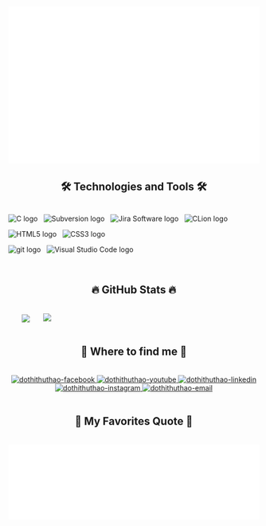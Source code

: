 <!-- dothithuthao -->
<a href="#" target="_blank">
  <img src="svg/dothithuthao.svg" width="1200" alt="trungquandev-official" />
</a>
<!--
**dothithuthao/dothithuthao** is a ✨ _special_ ✨ repository because its `README.md` (this file) appears on your GitHub profile.
-->
<h2 align="center">🛠 Technologies and Tools 🛠</h2>
<br>
<!-- https://simpleicons.org/ -->
<span><img src="https://img.shields.io/badge/C-282C34?logo=c&logoColor=#A8B9CC" alt="C logo" title="C" height="25" /></span>
&nbsp;
<span><img src="https://img.shields.io/badge/Subversion-282C34?logo=subversion&logoColor=#809CC9" alt="Subversion logo" title="Subversion" height="25" /></span>
&nbsp;
<span><img src="https://img.shields.io/badge/Jira Software-282C34?logo=jira Software&logoColor=#0052CC" alt="Jira Software logo" title="Jira Software" height="25" /></span>
&nbsp;
<span><img src="https://img.shields.io/badge/CLion-282C34?logo=cLionx&logoColor=#000000" alt="CLion logo" title="CLion" height="25" /></span>
&nbsp;

<span><img src="https://img.shields.io/badge/HTML5-282C34?logo=html5&logoColor=E34F26" alt="HTML5 logo" title="HTML5" height="25" /></span>
&nbsp;
<span><img src="https://img.shields.io/badge/CSS3-282C34?logo=css3&logoColor=1572B6" alt="CSS3 logo" title="CSS3" height="25" /></span>
&nbsp;

<span><img src="https://img.shields.io/badge/git-282C34?logo=git&logoColor=F05032" alt="git logo" title="git" height="25" /></span>
&nbsp;
<span><img src="https://img.shields.io/badge/VS%20Code-282C34?logo=visual-studio-code&logoColor=007ACC" alt="Visual Studio Code logo" title="Visual Studio Code" height="25" /></span>
&nbsp;

<br>

<h2 align="center">🔥 GitHub Stats 🔥</h2>
<!-- https://github.com/anuraghazra/github-readme-stats -->
<br>
<div align=center>
  <a href="#" title="dothithuthao">
    <img width="315" align="center" src="https://github-readme-stats.vercel.app/api/top-langs/?username=dothithuthao&hide=c%23,powershell,Mathematica,Ruby,Objective-C,Objective-C%2b%2b,Cuda&title_color=61dafb&text_color=ffffff&icon_color=61dafb&bg_color=20232a&langs_count=8&layout=compact&border_color=61dafb&hide_border=true" />
  </a>
  <a href="#" title="dothithuthao">
    <img align="right" width="434" src="https://github-readme-stats.vercel.app/api?username=dothithuthao&show_icons=true&theme=react&border_color=61dafb&hide_border=true" />
  </a>
</div>

<br>

<h2 align="center">🍄 Where to find me 🍄</h2>
<br>
<!-- https://icons8.com -->
<div align="center">

  <a href="https://www.facebook.com/profile.php?id=100009321868912" target="blank">
    <img src="https://img.icons8.com/bubbles/100/000000/facebook-new.png" alt="dothithuthao-facebook" />
  </a>
  <a href="" target="blank">
    <img src="https://img.icons8.com/bubbles/100/000000/youtube-squared.png" alt="dothithuthao-youtube" />
  </a>
  <a href="https://www.linkedin.com/in/thao-do-a2055021a/" target="blank">
    <img src="https://img.icons8.com/bubbles/100/000000/linkedin.png" alt="dothithuthao-linkedin" />
  </a>
  <a href="https://www.instagram.com/99.hydrangea/" target="blank">
    <img src="https://img.icons8.com/bubbles/100/000000/instagram.png" alt="dothithuthao-instagram" />
  </a>
  <a href="mailto:thaodo2512@gmail.com" target="top">
    <img src="https://img.icons8.com/bubbles/100/000000/apple-mail.png" alt="dothithuthao-email" />
  </a>
</div>

<br>

<h2 align="center">🐙 My Favorites Quote 🐙</h2>
<br>
<a href="#" target="_blank">
  <img src="svg/dothithuthao-quotes.svg" width="846" height="150" alt="dothithuthao" />
</a>


